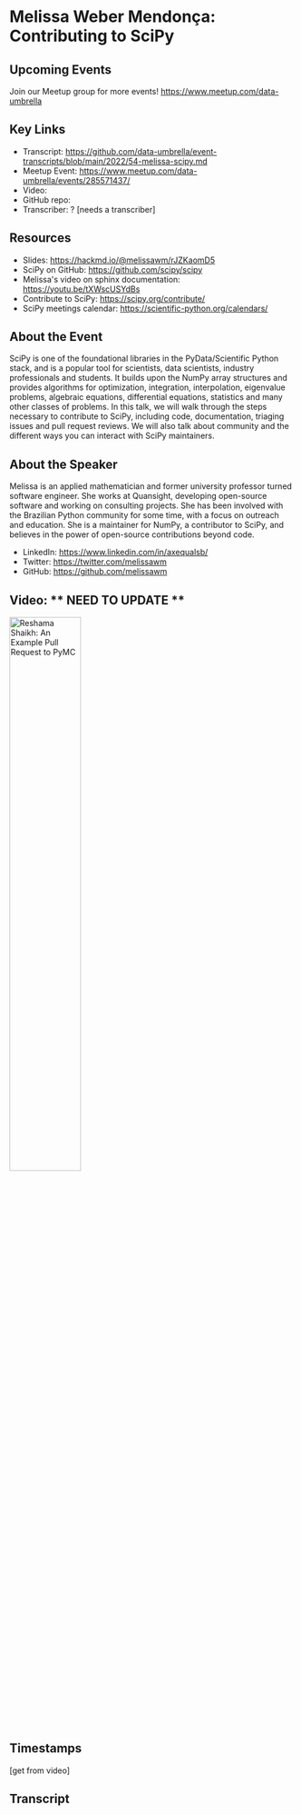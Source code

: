 # Melissa Weber Mendonça: Contributing to SciPy

## Upcoming Events
Join our Meetup group for more events!
https://www.meetup.com/data-umbrella

## Key Links
- Transcript: https://github.com/data-umbrella/event-transcripts/blob/main/2022/54-melissa-scipy.md 
- Meetup Event: https://www.meetup.com/data-umbrella/events/285571437/
- Video: 
- GitHub repo:  
- Transcriber:  ? [needs a transcriber]

## Resources
- Slides:  https://hackmd.io/@melissawm/rJZKaomD5
- SciPy on GitHub: https://github.com/scipy/scipy
- Melissa's video on sphinx documentation: https://youtu.be/tXWscUSYdBs
- Contribute to SciPy:  https://scipy.org/contribute/
- SciPy meetings calendar: https://scientific-python.org/calendars/


## About the Event
SciPy is one of the foundational libraries in the PyData/Scientific Python stack, and is a popular tool for scientists, data scientists, industry professionals and students. It builds upon the NumPy array structures and provides algorithms for optimization, integration, interpolation, eigenvalue problems, algebraic equations, differential equations, statistics and many other classes of problems. In this talk, we will walk through the steps necessary to contribute to SciPy, including code, documentation, triaging issues and pull request reviews. We will also talk about community and the different ways you can interact with SciPy maintainers.

## About the Speaker
Melissa is an applied mathematician and former university professor turned software engineer. She works at Quansight, developing open-source software and working on consulting projects. She has been involved with the Brazilian Python community for some time, with a focus on outreach and education. She is a maintainer for NumPy, a contributor to SciPy, and believes in the power of open-source contributions beyond code.

- LinkedIn: https://www.linkedin.com/in/axequalsb/
- Twitter: https://twitter.com/melissawm
- GitHub: https://github.com/melissawm

## Video:  ** NEED TO UPDATE **

<a href="http://www.youtube.com/watch?feature=player_embedded&v=NbmdFJsnuuo" target="_blank"><img src="http://img.youtube.com/vi/NbmdFJsnuuo/0.jpg"
alt="Reshama Shaikh: An Example Pull Request to PyMC" width="50%" /></a>

## Timestamps
[get from video]

## Transcript
